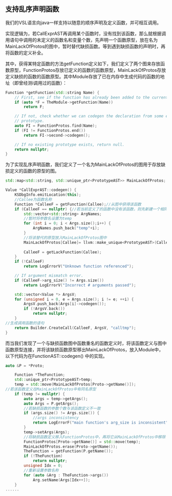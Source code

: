 ## 支持乱序声明函数

我们的VSL语言向java一样支持以随意的顺序声明及定义函数，并可相互调用。

实现逻辑为，若CallExprAST再调用某个函数时，没有找到该函数，那么就根据调用语句中调用的未定义的函数名和变量个数，先声明一个函数原型，放在名为MainLackOfProtos的图中，暂时替代缺损函数。等到遇到缺损函数的声明时，再将函数的定义补全。

其中，获得某特定函数的方法getFunction定义如下，我们定义了两个图来存放函数原型，FunctionProtos存放已定义的函数的函数原型，MainLackOfProtos存放定义缺损的函数的函数原型。其中Module存放了已在内存中生成代码的函数的地址（即曾经测i调用过的函数）：

```c++
Function *getFunction(std::string Name) {
	// First, see if the function has already been added to the current module.
	if (auto *F = TheModule->getFunction(Name))
		return F;

	// If not, check whether we can codegen the declaration from some existing
	// prototype.
	auto FI = FunctionProtos.find(Name);
	if (FI != FunctionProtos.end())
		return FI->second->codegen();

	// If no existing prototype exists, return null.
	return nullptr;
}
```

为了实现乱序声明函数，我们定义了一个名为MainLackOfProtos的图用于存放缺损定义的函数的原型的图。

```c++
std::map<std::string, std::unique_ptr<PrototypeAST>> MainLackOfProtos;

Value *CallExprAST::codegen() {
    KSDbgInfo.emitLocation(this);
    //Callee为函数名称
	Function *CalleeF = getFunction(Callee);//从图中获得该函数
	if (CalleeF == nullptr) {//若当前定义了的函数中没有该函数，则先新建一个相同原型的空函数放入MainLackOfProtos图中暂存
		std::vector<std::string> ArgNames;
        //暂时将参数名设置为temp
		for (int i = 0; i < Args.size();i++) {
			ArgNames.push_back("temp"+i);
		}
        //将该替代的原型放入MainLackOfProtos图中
		MainLackOfProtos[Callee]= llvm::make_unique<PrototypeAST>(Callee, std::move(ArgNames));
		
		CalleeF = getLackFunction(Callee);
	}
	if (!CalleeF)
		return LogErrorV("Unknown function referenced");

	// If argument mismatch error.
	if (CalleeF->arg_size() != Args.size())
		return LogErrorV("Incorrect # arguments passed");

	std::vector<Value *> ArgsV;
	for (unsigned i = 0, e = Args.size(); i != e; ++i) {
		ArgsV.push_back(Args[i]->codegen());
		if (!ArgsV.back())
			return nullptr;
	}
//生成调用函数的语句
	return Builder.CreateCall(CalleeF, ArgsV, "calltmp");
}

```

而当我们发现了一个与缺损函数图中函数重名的函数定义时，将该函数定义与图中函数原型连接，并将该缺损函数原型移出MainLackOfProtos，放入Module中，以下代码为在FunctionAST::codegen() 中的实现。

```c++
auto &P = *Proto;

	Function *TheFunction;
	std::unique_ptr<PrototypeAST>temp;
	temp = std::move(MainLackOfProtos[Proto->getName()]);
//若该函数定义在MainLackOfProtos中有同名原型
	if (temp != nullptr) {
		auto args = temp->getArgs();
		auto Args = P.getArgs();
        //若缺损函数的参数个数与该函数定义不一致
		if (args.size() != Args.size()) {
			//args inconsistency
			return LogErrorF("main function's arg_size is inconsistent");
		}
		temp->setArgs(Args);
        //将缺损函数定义移入FunctionProtos中，再将它从MainLackOfProtos中移除
		FunctionProtos[Proto->getName()] = std::move(temp);
		MainLackOfProtos.erase(Proto->getName());
		TheFunction = getFunction(P.getName());
		if (!TheFunction)
			return nullptr;
		unsigned Idx = 0;
        //重新设置参数名称
		for (auto &Arg : TheFunction->args())
			Arg.setName(Args[Idx++]);
	}
......
```

